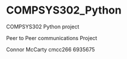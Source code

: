 # COMPSYS302_Python
COMPSYS302 Python project

Peer to Peer communications Project

Connor McCarty
cmcc266
6935675


